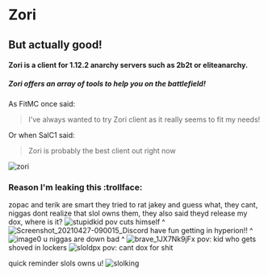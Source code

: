 # Zori
## But actually good!
#### Zori is a client for 1.12.2 anarchy servers such as 2b2t or eliteanarchy.
##### Zori offers an array of tools to help you on the battlefield!

As FitMC once said:
> I've always wanted to try
> Zori client as it really
> seems to fit my needs!
> 
Or when SalC1 said:
> Zori is probably the best client out right now
>

![zori](https://user-images.githubusercontent.com/66662410/116324024-27c1f680-a774-11eb-9d95-2e74b6cda6fb.jpeg)

### Reason I'm leaking this :trollface:

zopac and terik are smart
they tried to rat jakey and guess what, they cant, niggas dont realize that slol owns them, they also said theyd release my dox, where is it?
![stupidkid](https://user-images.githubusercontent.com/66662410/116324358-d9f9be00-a774-11eb-8524-91f966670f51.PNG)
pov cuts himself ^
![Screenshot_20210427-090015_Discord](https://user-images.githubusercontent.com/66662410/116324176-7ec7cb80-a774-11eb-8986-9da3b92c3917.png)
have fun getting in hyperion!! ^
![image0](https://user-images.githubusercontent.com/66662410/116324168-796a8100-a774-11eb-9ecc-18e66421250b.png)
u niggas are down bad ^
![brave_1JX7Nk9jFx](https://user-images.githubusercontent.com/66662410/116324158-71aadc80-a774-11eb-956f-edf706ee2cf1.jpg)
pov: kid who gets shoved in lockers
![sloldpx](https://user-images.githubusercontent.com/66662410/116324467-0ca3b680-a775-11eb-8f91-656fdbee4847.PNG)
pov: cant dox for shit

quick reminder slols owns u!
![slolking](https://user-images.githubusercontent.com/66662410/116324902-d61a6b80-a775-11eb-89c9-b3d31f85dcd5.PNG)

